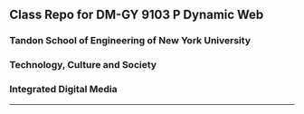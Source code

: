 ## Class Repo for DM-GY 9103 P Dynamic Web

### Tandon School of Engineering of New York University

### Technology, Culture and Society

### Integrated Digital Media

---